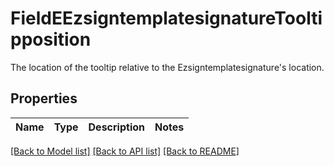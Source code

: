 # FieldEEzsigntemplatesignatureTooltipposition

The location of the tooltip relative to the Ezsigntemplatesignature's location.

## Properties
Name | Type | Description | Notes
------------ | ------------- | ------------- | -------------

[[Back to Model list]](../README.md#documentation-for-models) [[Back to API list]](../README.md#documentation-for-api-endpoints) [[Back to README]](../README.md)


